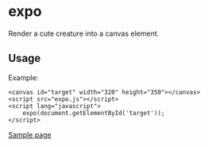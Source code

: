 # expo
Render a cute creature into a canvas element.

## Usage

Example:
```
<canvas id="target" width="320" height="350"></canvas>
<script src="expo.js"></script>
<script lang="javascript">
    expo(document.getElementById('target'));
</script>
```

[Sample page](index.html)
